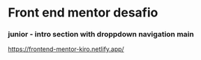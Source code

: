# Front end mentor desafio 
### junior - intro section with droppdown navigation main

https://frontend-mentor-kiro.netlify.app/

